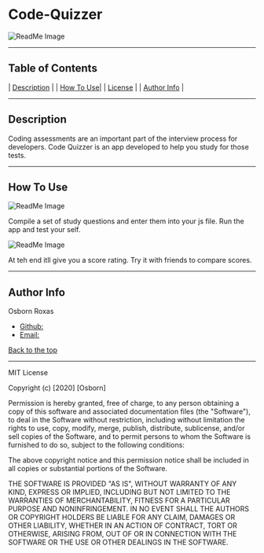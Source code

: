 # Code-Quizzer
![ReadMe Image](https://github.com/osbornroxas02/Code-Quizzer/blob/main/Screen%20Shot%202020-10-07%20at%201.07.40%20AM.png)
 
---

## Table of Contents 

| [Description](#description) |
| [How To Use](#how-to-use)|
| [License](#license) |
| [Author Info](#author-info) |


---

## Description 

Coding assessments are an important part of the interview process for developers. Code Quizzer is an app developed to help you study for those tests.

---

## How To Use

![ReadMe Image](https://github.com/osbornroxas02/Code-Quizzer/blob/main/Screen%20Shot%202020-10-07%20at%201.07.51%20AM.png)

Compile a set of study questions and enter them into your js file. Run the app and test your self. 

![ReadMe Image](https://github.com/osbornroxas02/Code-Quizzer/blob/main/Screen%20Shot%202020-10-07%20at%201.08.23%20AM.png)

At teh end itll give you a score rating. Try it with friends to compare scores.


---


## Author Info

Osborn Roxas

- [Github:](https://https://github.com/osbornroxas02/Code-Quizzer)
- [Email:](https://OSBORNROXAS02@GMAIL.COM)


[Back to the top](#table-of-contents)

---

MIT License

Copyright (c) [2020] [Osborn]

Permission is hereby granted, free of charge, to any person obtaining a copy
of this software and associated documentation files (the "Software"), to deal
in the Software without restriction, including without limitation the rights
to use, copy, modify, merge, publish, distribute, sublicense, and/or sell
copies of the Software, and to permit persons to whom the Software is
furnished to do so, subject to the following conditions:

The above copyright notice and this permission notice shall be included in all
copies or substantial portions of the Software.

THE SOFTWARE IS PROVIDED "AS IS", WITHOUT WARRANTY OF ANY KIND, EXPRESS OR
IMPLIED, INCLUDING BUT NOT LIMITED TO THE WARRANTIES OF MERCHANTABILITY,
FITNESS FOR A PARTICULAR PURPOSE AND NONINFRINGEMENT. IN NO EVENT SHALL THE
AUTHORS OR COPYRIGHT HOLDERS BE LIABLE FOR ANY CLAIM, DAMAGES OR OTHER
LIABILITY, WHETHER IN AN ACTION OF CONTRACT, TORT OR OTHERWISE, ARISING FROM,
OUT OF OR IN CONNECTION WITH THE SOFTWARE OR THE USE OR OTHER DEALINGS IN THE
SOFTWARE.
